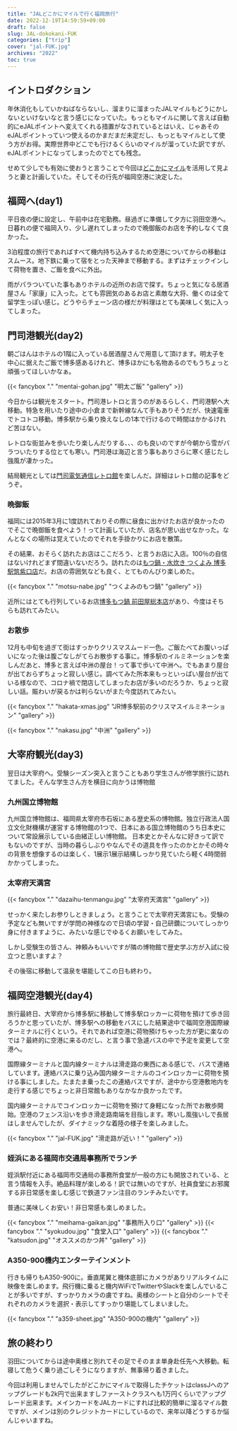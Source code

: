 ```yaml
---
title: "JALどこかにマイルで行く福岡旅行"
date: 2022-12-19T14:59:59+09:00
draft: false
slug: JAL-dokokani-FUK
categories: ["trip"]
cover: "jal-FUK.jpg"
archives: "2022"
toc: true
---
```


## イントロダクション

年休消化もしていかねばならないし、溜まりに溜まったJALマイルもどうにかしないといけないなと言う感じになっていた。もっともマイルに関して言えば自動的にeJALポイントへ変えてくれる措置がなされているとはいえ、じゃあそのeJALポイントっていつ使えるのかまだまだ未定だし、もっともマイルとして使う方がお得。実際世界中どこでも行けるくらいのマイルが溜っていた訳ですが、eJALポイントになってしまったのでとても残念。

せめて少しでも有効に使おうと言うことで今回は[どこかにマイル](https://www.jal.co.jp/jp/ja/jmb/dokokani/)を活用して見ようと妻と計画していた。そしてその行先が福岡空港に決定した。

## 福岡へ(day1)

平日夜の便に設定し、午前中は在宅勤務。昼過ぎに準備して夕方に羽田空港へ。日暮れの便で福岡入り、少し遅れてしまったので晩御飯のお店を予約しなくて良かった。

3泊程度の旅行であればすべて機内持ち込みするため空港についてからの移動はスムース。地下鉄に乗って宿をとった天神まで移動する。まずはチェックインして荷物を置き、ご飯を食べに外出。

雨がパラついていた事もありホテルの近所のお店で探す。ちょっと気になる居酒屋さん「家康」に入った。とても雰囲気のあるお店と素敵な大将、働くのは全て留学生っぽい感じ。どうやらチェーン店の様だが料理はとても美味しく気に入ってしまった。

## 門司港観光(day2)

朝ごはんはホテルの1階に入っている居酒屋さんで用意して頂けます。明太子を中心に据えたご飯で博多感あるけれど、博多ほかにも名物あるのでもうちょっと頑張ってほしいかなぁ。

{{< fancybox "." "mentai-gohan.jpg" "明太ご飯" "gallery" >}}

今日からは観光をスタート。門司港レトロと言うのがあるらしく、門司港駅へ大移動。特急を用いたり途中の小倉まで新幹線なんて手もありそうだが、快速電車でトコトコ移動。博多駅から乗り換えなしの1本で行けるので時間はかかるけれど苦はない。

レトロな街並みを歩いたり楽しんだりする、、、のも良いのですが今朝から雪がパラついたりする位とても寒い。門司港は海辺と言う事もありさらに寒く感じたし強風が凄かった。

結局観光としては[門司電気通信レトロ館](/posts/2022/12/17/ntt-west-moji-museum/)を楽しんだ。詳細はレトロ館の記事をどうぞ。

### 晩御飯

福岡には2015年3月に1度訪れておりその際に昼食に出かけたお店が良かったのでそこで晩御飯を食べよう！って計画していたが、店名が思い出せなかった。なんとなくの場所は覚えていたのでそれを手掛かりにお店を散策。

その結果、おそらく訪れたお店はここだろう、と言うお店に入店。100％の自信はないけれどまず間違いないだろう。訪れたのは[もつ鍋・水炊き つくよみ 博多駅筑紫口店](https://goo.gl/maps/WzohZFbe25TErgXT6)だ。お店の雰囲気なども良く、とてものんびり楽しめた。

{{< fancybox "." "motsu-nabe.jpg" "つくよみのもつ鍋" "gallery" >}}


近所にはとても行列しているお店[博多もつ鍋 前田屋総本店](https://goo.gl/maps/eZr4xYVKFQoRmMGs8)があり、今度はそちらも訪れてみたい。

### お散歩

12月も中旬を過ぎて街はすっかりクリスマスムード一色。ご飯たべてお腹いっぱいになった後は腹ごなしがてらお散歩する事に。博多駅のイルミネーションを楽しんだあと、博多と言えば中洲の屋台！って事で歩いて中洲へ。でもあまり屋台が出ておらずちょっと寂しい感じ。調べてみた所本来もっといっぱい屋台が出ている様なので、コロナ禍で閉店してしまったお店が多いのだろうか、ちょっと寂しい話。賑わいが戻るかは判らないがまた今度訪れてみたい。

{{< fancybox "." "hakata-xmas.jpg" "JR博多駅前のクリスマスイルミネーション" "gallery" >}}

{{< fancybox "." "nakasu.jpg" "中洲" "gallery" >}}


## 大宰府観光(day3)

翌日は大宰府へ。受験シーズン突入と言うこともあり学生さんが修学旅行に訪れてました。そんな学生さん方を横目に向かうは博物館

### 九州国立博物館

九州国立博物館は、福岡県太宰府市石坂にある歴史系の博物館。独立行政法人国立文化財機構が運営する博物館の1つで、日本にある国立博物館のうち日本史について常設展示している由緒正しい博物館。
日本史とかそんなに好きって訳でもないのですが、当時の暮らしぶりやなんでその道具を作ったのかとかその時々の背景を想像するのは楽しく、1展示1展示結構しっかり見ていたら軽く4時間弱かかってしまった。

### 太宰府天満宮

{{< fancybox "." "dazaihu-tenmangu.jpg" "太宰府天満宮" "gallery" >}}

せっかく来たしお参りしときましょう。と言うことで太宰府天満宮にも。受験の予定なども無いですが学問の神様なので日頃の学習・自己研鑽についてしっかり身に付きますように、みたいな感じでゆるくお願いをしてみた。

しかし受験生の皆さん、神頼みもいいですが隣の博物館で歴史学ぶ方が入試に役立つと思いますよ？

その後宿に移動して温泉を堪能してこの日も終わり。

## 福岡空港観光(day4)

旅行最終日、大宰府から博多駅に移動して博多駅ロッカーに荷物を預けて歩き回ろうかと思っていたが、博多駅への移動をバスにした結果途中で福岡空港国際線ターミナルに行くという。それであれば空港に荷物預けちゃった方が更に楽なのでは？最終的に空港に来るのだし、と言う事で急遽バスの中で予定を変更して空港へ。

国際線ターミナルと国内線ターミナルは滑走路の東西にある感じで、バスで連絡しています。連絡バスに乗り込み国内線ターミナルのコインロッカーに荷物を預ける事にしました。たまたま乗ったこの連絡バスですが、途中から空港敷地内を走行する感じでちょっと非日常館もありなかなか良かったです。

国内線ターミナルでコインロッカーに荷物を預けて身軽になった所でお散歩開始。空港のフェンス沿いを歩き滑走路南端を目指します。寒いし風強いしで長居はしませんでしたが、ダイナミックな着陸の様子を楽しみました。

{{< fancybox "." "jal-FUK.jpg" "滑走路が近い！" "gallery" >}}

### 姪浜にある福岡市交通局事務所でランチ

姪浜駅付近にある福岡市交通局の事務所食堂が一般の方にも開放されている、と言う情報を入手。絶品料理が楽しめる！訳では無いのですが、社員食堂にお邪魔する非日常感を楽しむ感じで鉄道ファン注目のランチみたいです。

普通に美味しくお安い！非日常感も楽しめました。

{{< fancybox "." "meihama-gaikan.jpg" "事務所入り口" "gallery" >}}
{{< fancybox "." "syokudou.jpg" "食堂入口" "gallery" >}}
{{< fancybox "." "katsudon.jpg" "オススメのかつ丼" "gallery" >}}

### A350-900機内エンターテインメント

行きも帰りもA350-900に。垂直尾翼と機体底部にカメラがありリアルタイムに映像を楽しめます。飛行機に乗ると機内WiFiでTwitterやSlackを楽しんでいることが多いですが、すっかりカメラの虜ですね。奥様のシートと自分のシートでそれぞれのカメラを選択・表示してすっかり堪能してしまいました。

{{< fancybox "." "a359-sheet.jpg" "A350-900の機内" "gallery" >}}

## 旅の終わり

羽田についてからは途中奥様と別れてその足でそのまま単身赴任先へ大移動。転寝して危うく乗り過ごしそうになりますが、無事帰り着きました。

今回は利用しませんでしたがどこかにマイルで取得したチケットはclassJへのアップグレードも2k円で出来ますしファーストクラスへも1万円くらいでアップグレード出来ます。メインカードをJALカードにすれば比較的簡単に溜るマイル数ですが、メインは別のクレジットカードにしているので、来年以降どうするか悩んじゃいますね。
